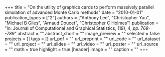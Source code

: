 +++
title = "On the utility of graphics cards to perform massively parallel simulation of advanced Monte Carlo methods"
date = "2010-01-01"
publication_types = ["2"]
authors = ["Anthony Lee", "Christopher Yau", "Michael B Giles", "Arnaud Doucet", "Christopher C Holmes"]
publication = "In: Journal of Computational and Graphical Statistics, (19), 4, _pp. 769--789_"
abstract = ""
abstract_short = ""
image_preview = ""
selected = false
projects = []
tags = []
url_pdf = ""
url_preprint = ""
url_code = ""
url_dataset = ""
url_project = ""
url_slides = ""
url_video = ""
url_poster = ""
url_source = ""
math = true
highlight = true
[header]
image = ""
caption = ""
+++
